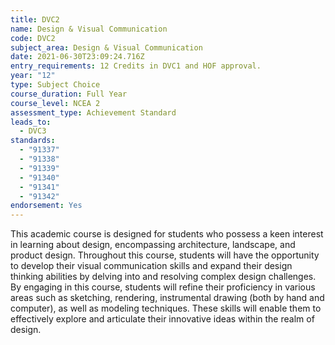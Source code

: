 ```yaml
---
title: DVC2
name: Design & Visual Communication
code: DVC2
subject_area: Design & Visual Communication
date: 2021-06-30T23:09:24.716Z
entry_requirements: 12 Credits in DVC1 and HOF approval.
year: "12"
type: Subject Choice
course_duration: Full Year
course_level: NCEA 2
assessment_type: Achievement Standard
leads_to:
  - DVC3
standards:
  - "91337"
  - "91338"
  - "91339"
  - "91340"
  - "91341"
  - "91342"
endorsement: Yes
---
```

This academic course is designed for students who possess a keen interest in learning about design, encompassing architecture, landscape, and product design. Throughout this course, students will have the opportunity to develop their visual communication skills and expand their design thinking abilities by delving into and resolving complex design challenges. By engaging in this course, students will refine their proficiency in various areas such as sketching, rendering, instrumental drawing (both by hand and computer), as well as modeling techniques. These skills will enable them to effectively explore and articulate their innovative ideas within the realm of design.